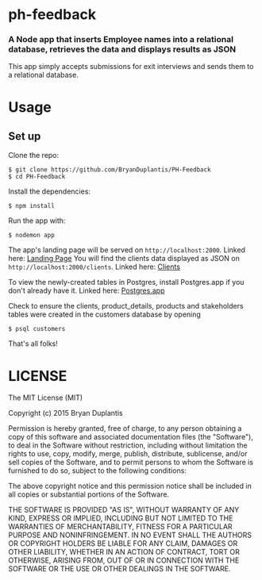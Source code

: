 # ph-feedback
### A Node app that inserts Employee names into a relational database, retrieves the data and displays results as JSON

This app simply accepts submissions for exit interviews and sends them to a relational database.

# Usage

## Set up

Clone the repo:
```
$ git clone https://github.com/BryanDuplantis/PH-Feedback
$ cd PH-Feedback
```

Install the dependencies:
```
$ npm install
```

Run the app with:
```
$ nodemon app
```
The app's landing page will be served on `http://localhost:2000`. Linked here: [Landing Page](http://localhost:2000)
You will find the clients data displayed as JSON on `http://localhost:2000/clients`. Linked here: [Clients](http://localhost:2000/clients)

To view the newly-created tables in Postgres, install Postgres.app if you don't already have it. Linked here: [Postgres.app](http://postgresapp.com/)

Check to ensure the clients, product_details, products and stakeholders tables were created in the customers database by opening
```
$ psql customers
```
That's all folks!

# LICENSE
The MIT License (MIT)

Copyright (c) 2015 Bryan Duplantis

Permission is hereby granted, free of charge, to any person obtaining a copy
of this software and associated documentation files (the "Software"), to deal
in the Software without restriction, including without limitation the rights
to use, copy, modify, merge, publish, distribute, sublicense, and/or sell
copies of the Software, and to permit persons to whom the Software is
furnished to do so, subject to the following conditions:

The above copyright notice and this permission notice shall be included in all
copies or substantial portions of the Software.

THE SOFTWARE IS PROVIDED "AS IS", WITHOUT WARRANTY OF ANY KIND, EXPRESS OR
IMPLIED, INCLUDING BUT NOT LIMITED TO THE WARRANTIES OF MERCHANTABILITY,
FITNESS FOR A PARTICULAR PURPOSE AND NONINFRINGEMENT. IN NO EVENT SHALL THE
AUTHORS OR COPYRIGHT HOLDERS BE LIABLE FOR ANY CLAIM, DAMAGES OR OTHER
LIABILITY, WHETHER IN AN ACTION OF CONTRACT, TORT OR OTHERWISE, ARISING FROM,
OUT OF OR IN CONNECTION WITH THE SOFTWARE OR THE USE OR OTHER DEALINGS IN THE
SOFTWARE.
